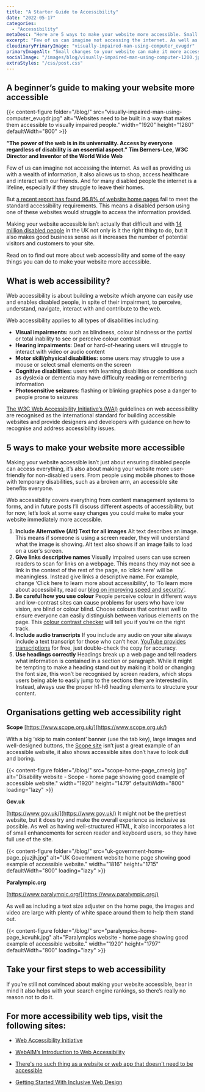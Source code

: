 ```yaml
---
title: "A Starter Guide to Accessibility"
date: "2022-05-17"
categories:
  - "Accessibility"
metaDesc: "Here are 5 ways to make your website more accessible. Small modifications to your site can help the 14 million disabled people in the UK."
excerpt: "Few of us can imagine not accessing the internet. As well as providing us with a wealth of information, it also allows us to shop, access healthcare and interact with our friends. And for many disabled people the internet is a lifeline, especially if they struggle to leave their homes. But a recent report has found 97.4% of website home pages fail to meet the standard accessibility requirements. This means a disabled person using one of these websites would struggle to access the information provided. Here are some actions you can take to help."
cloudinaryPrimaryImage: "visually-impaired-man-using-computer_evugdr"
primaryImageAlt: "Small changes to your website can make it more accessible and make it useable by the many millions of disabled people in the UK."
socialImage: "/images/blog/visually-impaired-man-using-computer-1200.jpg"
extraStyles: "/css/post.css"
---
```


## A beginner’s guide to making your website more accessible

{{< content-figure folder="/blog/"
src="visually-impaired-man-using-computer_evugdr.jpg"
alt="Websites need to be built in a way that makes them accessible to visually impaired people."
width="1920" height="1280" defaultWidth="800" >}}

**“The power of the web is in its universality. Access by everyone regardless of disability is an essential aspect.” Tim Berners-Lee, W3C Director and Inventor of the World Wide Web**

Few of us can imagine not accessing the internet. As well as providing us with a wealth of information, it also allows us to shop, access healthcare and interact with our friends. And for many disabled people the internet is a lifeline, especially if they struggle to leave their homes.

But [a recent report has found 96.8% of website home pages](https://webaim.org/projects/million/) fail to meet the standard accessibility requirements. This means a disabled person using one of these websites would struggle to access the information provided.

Making your website accessible isn’t actually that difficult and with [14 million disabled people](https://www.scope.org.uk/media/disability-facts-figures/) in the UK not only is it the right thing to do, but it also makes good business sense as it increases the number of potential visitors and customers to your site.

Read on to find out more about web accessibility and some of the easy things you can do to make your website more accessible.

## What is web accessibility?

Web accessibility is about building a website which anyone can easily use and enables disabled people, in spite of their impairment, to perceive, understand, navigate, interact with and contribute to the web.

Web accessibility applies to all types of disabilities including:

- **Visual impairments:** such as blindness, colour blindness or the partial or total inability to see or perceive colour contrast
- **Hearing impairments:** Deaf or hard-of-hearing users will struggle to interact with video or audio content
- **Motor skill/physical disabilities:** some users may struggle to use a mouse or select small elements on the screen
- **Cognitive disabilities:** users with learning disabilities or conditions such as dyslexia or dementia may have difficulty reading or remembering information
- **Photosensitive seizures:** flashing or blinking graphics pose a danger to people prone to seizures

[The W3C Web Accessibility Initiative’s (WAI)](https://www.w3.org/standards/webdesign/accessibility#wai) guidelines on web accessibility are recognised as the international standard for building accessible websites and provide designers and developers with guidance on how to recognise and address accessibility issues.

## 5 ways to make your website more accessible

Making your website accessible isn’t just about ensuring disabled people can access everything, it’s also about making your website more user-friendly for non-disabled users. From people using mobile phones to those with temporary disabilities, such as a broken arm, an accessible site benefits everyone.

Web accessibility covers everything from content management systems to forms, and in future posts I’ll discuss different aspects of accessibility, but for now, let’s look at some easy changes you could make to make your website immediately more accessible.

1. **Include Alternative (Alt) Text for all images** Alt text describes an image. This means if someone is using a screen reader, they will understand what the image is showing. Alt text also shows if an image fails to load on a user’s screen.
2. **Give links descriptive names** Visually impaired users can use screen readers to scan for links on a webpage. This means they may not see a link in the context of the rest of the page, so ‘click here’ will be meaningless. Instead give links a descriptive name. For example, change ‘Click here to learn more about accessibility’, to ‘To learn more about accessibility, read our [blog on improving speed and security’](https://www.attractmore.uk/blog/improving-speed-security-and-accessibility/).
3. **Be careful how you use colour** People perceive colour in different ways and low-contrast sites can cause problems for users who have low vision, are blind or colour blind. Choose colours that contrast well to ensure everyone can easily distinguish between various elements on the page. This [colour contrast checker](https://colourcontrast.cc/) will tell you if you’re on the right track.
4. **Include audio transcripts** If you include any audio on your site always include a text transcript for those who can’t hear. [YouTube provides transcriptions](https://support.google.com/youtube/answer/2734799?hl=en-GB) for free, just double-check the copy for accuracy.
5. **Use headings correctly** Headings break up a web page and tell readers what information is contained in a section or paragraph. While it might be tempting to make a heading stand out by making it bold or changing the font size, this won’t be recognised by screen readers, which stops users being able to easily jump to the sections they are interested in. Instead, always use the proper h1-h6 heading elements to structure your content.

## Organisations getting web accessibility right

**Scope** [https://www.scope.org.uk/](https://www.scope.org.uk/)

With a big ‘skip to main content’ banner (use the tab key), large images and well-designed buttons, the [Scope site](https://www.scope.org.uk/) isn’t just a great example of an accessible website, it also shows accessible sites don’t have to look dull and boring.

{{< content-figure folder="/blog/"
src="scope-home-page_cmeoig.jpg"
alt="Disability website - Scope - home page showing good example of accessible website."
width="1920" height="1479" defaultWidth="800"
loading="lazy" >}}

**Gov.uk**

[https://www.gov.uk/](https://www.gov.uk/) It might not be the prettiest website, but it does try and make the overall experience as inclusive as possible. As well as having well-structured HTML, it also incorporates a lot of small enhancements for screen reader and keyboard users, so they have full use of the site.

{{< content-figure folder="/blog/"
src="uk-government-home-page_pjuzjh.jpg"
alt="UK Government website home page showing good example of accessible website."
width="1816" height="1715" defaultWidth="800"
loading="lazy" >}}

**Paralympic.org**

[https://www.paralympic.org/](https://www.paralympic.org/)

As well as including a text size adjuster on the home page, the images and video are large with plenty of white space around them to help them stand out.

{{< content-figure folder="/blog/"
src="paralympics-home-page_kcvuhk.jpg"
alt="Paralympics website - home page showing good example of accessible website."
width="1920" height="1797" defaultWidth="800"
loading="lazy" >}}

## Take your first steps to web accessibility

If you’re still not convinced about making your website accessible, bear in mind it also helps with your search engine rankings, so there’s really no reason not to do it.

## For more accessibility web tips, visit the following sites:

- [Web Accessibility Initiative](http://www.w3.org/WAI/gettingstarted/Overview.html)

- [WebAIM’s Introduction to Web Accessibility](http://webaim.org/intro/)

- [There's no such thing as a website or web app that doesn't need to be accessible](https://gomakethings.com/theres-no-such-thing-as-a-website-or-web-app-that-doesnt-need-to-be-accessible/)

- [Getting Started With Inclusive Web Design](https://www.webdesignerdepot.com/2021/03/getting-started-with-inclusive-web-design/)
